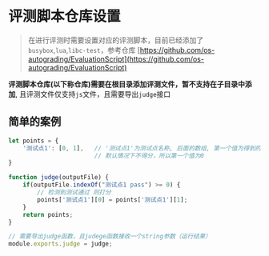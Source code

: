 # 评测脚本仓库设置
> 在进行评测时需要设置对应的评测脚本，目前已经添加了`busybox`,`lua`,`libc-test`，参考仓库 [https://github.com/os-autograding/EvaluationScript](https://github.com/os-autograding/EvaluationScript)

**评测脚本仓库(以下称仓库)需要在根目录添加评测文件，暂不支持在子目录中添加**, 且评测文件仅支持`js`文件，且需要导出`judge`接口

## 简单的案例
```javascript
let points = {
    '测试点1': [0, 1],   // '测试点1'为测试点名称, 后面的数组, 第一个值为得到的分数，第二个值为最大分数,由于
                        // 默认情况下不得分，所以第一个值为0
}

function judge(outputFile) {
    if(outputFile.indexOf("测试点1 pass") >= 0) {
        // 检测到测试通过 则打分
        points['测试点1'][0] = points['测试点1'][1];
    }
    return points;
}

// 需要导出judge函数，且judege函数接收一个string参数（运行结果）
module.exports.judge = judge;
```